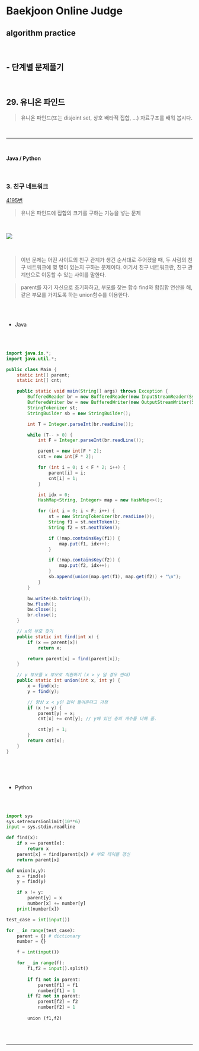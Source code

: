 # Baekjoon Online Judge

## algorithm practice
<br>

## - 단계별 문제풀기
<br>

## 29. 유니온 파인드

> 유니온 파인드(또는 disjoint set, 상호 배타적 집합, ...) 자료구조를 배워 봅시다.

<br>

---

<br>

**Java / Python**

<br>

### 3. 친구 네트워크
[4195번](https://www.acmicpc.net/problem/4195) 
> 유니온 파인드에 집합의 크기를 구하는 기능을 넣는 문제

<br>

![](https://images.velog.io/images/jini_eun/post/d5ace9bb-c4d0-4886-a8f4-b8421f92f3b1/image.png)

<br>

> 이번 문제는 어떤 사이트의 친구 관계가 생긴 순서대로 주어졌을 때, 두 사람의 친구 네트워크에 몇 명이 있는지 구하는 문제이다. 여기서 친구 네트워크란, 친구 관계만으로 이동할 수 있는 사이를 말한다.

> parent를 자기 자신으로 초기화하고, 부모를 찾는 함수 find와 합집합 연산을 해, 같은 부모를 가지도록 하는 union함수를 이용한다. 

<br><br>

- Java

<br><br>

```java
import java.io.*;
import java.util.*;

public class Main {
	static int[] parent;
	static int[] cnt;

	public static void main(String[] args) throws Exception {
		BufferedReader br = new BufferedReader(new InputStreamReader(System.in));
		BufferedWriter bw = new BufferedWriter(new OutputStreamWriter(System.out));
		StringTokenizer st;
		StringBuilder sb = new StringBuilder();

		int T = Integer.parseInt(br.readLine());

		while (T-- > 0) {
			int F = Integer.parseInt(br.readLine());

			parent = new int[F * 2];
			cnt = new int[F * 2];

			for (int i = 0; i < F * 2; i++) {
				parent[i] = i;
				cnt[i] = 1;
			}

			int idx = 0;
			HashMap<String, Integer> map = new HashMap<>();

			for (int i = 0; i < F; i++) {
				st = new StringTokenizer(br.readLine());
				String f1 = st.nextToken();
				String f2 = st.nextToken();

				if (!map.containsKey(f1)) {
					map.put(f1, idx++);
				}

				if (!map.containsKey(f2)) {
					map.put(f2, idx++);
				}
				sb.append(union(map.get(f1), map.get(f2)) + "\n");
			}
		}

		bw.write(sb.toString());
		bw.flush();
		bw.close();
		br.close();
	}

	// x의 부모 찾기
	public static int find(int x) {
		if (x == parent[x])
			return x;

		return parent[x] = find(parent[x]);
	}

	// y 부모를 x 부모로 치환하기 (x > y 일 경우 반대)
	public static int union(int x, int y) {
		x = find(x);
		y = find(y);

		// 항상 x < y인 값이 들어온다고 가정
		if (x != y) {
			parent[y] = x;
			cnt[x] += cnt[y]; // y에 있던 층의 개수를 더해 줌.

			cnt[y] = 1;
		}
		return cnt[x];
	}
}
```

<br><br><br>

- Python 

<br><br>

```python
import sys
sys.setrecursionlimit(10**6)
input = sys.stdin.readline

def find(x):
    if x == parent[x]:
        return x
    parent[x] = find(parent[x]) # 부모 테이블 갱신
    return parent[x]

def union(x,y):
    x = find(x)
    y = find(y)

    if x != y:
        parent[y] = x
        number[x] += number[y]
    print(number[x])

test_case = int(input())

for _ in range(test_case):
    parent = {} # dictionary
    number = {}

    f = int(input())

    for _ in range(f):
        f1,f2 = input().split()
        
        if f1 not in parent:
            parent[f1] = f1
            number[f1] = 1
        if f2 not in parent:
            parent[f2] = f2
            number[f2] = 1
        
        union (f1,f2)
```

<br><br>

---

<br>
